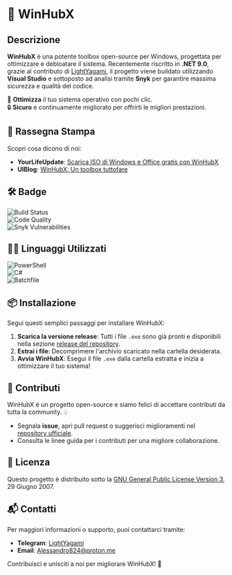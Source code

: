 # 🚀 WinHubX

## Descrizione

**WinHubX** è una potente toolbox open-source per Windows, progettata per ottimizzare e debloatare il sistema. Recentemente riscritto in **.NET 9.0**, grazie al contributo di [LightYagami](https://t.me/LightYagami28), il progetto viene buildato utilizzando **Visual Studio** e sottoposto ad analisi tramite **Snyk** per garantire massima sicurezza e qualità del codice. 

🔧 **Ottimizza** il tuo sistema operativo con pochi clic.  
🔒 **Sicuro** e continuamente migliorato per offrirti le migliori prestazioni.

## 📰 Rassegna Stampa

Scopri cosa dicono di noi:

- **YourLifeUpdate**: [Scarica ISO di Windows e Office gratis con WinHubX](https://www.yourlifeupdated.net/programmi-windows/scaricare-iso-di-windows-e-office-gratis-con-winhubx)
- **UIBlog**: [WinHubX: Un toolbox tuttofare](https://www.uiblog.it/2024/04/winhubx-un-toolbox-tuttofare/)

## 🛠️ Badge

![Build Status](https://img.shields.io/badge/build-passing-brightgreen)  
![Code Quality](https://img.shields.io/badge/code_quality-A%2B-brightgreen)  
![Snyk Vulnerabilities](https://img.shields.io/badge/security-Snyk%20Analyzed-brightgreen)

## 🧑‍💻 Linguaggi Utilizzati

![PowerShell](https://img.shields.io/badge/PowerShell-94.1%25-blue)  
![C#](https://img.shields.io/badge/C%23-4.1%25-green)  
![Batchfile](https://img.shields.io/badge/Batchfile-1.8%25-orange)

## 📦 Installazione

Segui questi semplici passaggi per installare WinHubX:

1. **Scarica la versione release**: Tutti i file `.exe` sono già pronti e disponibili nella sezione [release del repository](https://github.com/Italian-Developer/winhubx/releases).
2. **Estrai i file**: Decomprimere l'archivio scaricato nella cartella desiderata.
3. **Avvia WinHubX**: Esegui il file `.exe` dalla cartella estratta e inizia a ottimizzare il tuo sistema!

## 🤝 Contributi

WinHubX è un progetto open-source e siamo felici di accettare contributi da tutta la community. 💡

- Segnala **issue**, apri pull request o suggerisci miglioramenti nel [repository ufficiale](https://github.com/Italian-Developer/winhubx/issues).
- Consulta le linee guida per i contributi per una migliore collaborazione.

## 📜 Licenza

Questo progetto è distribuito sotto la [GNU General Public License Version 3](https://www.gnu.org/licenses/gpl-3.0.html), 29 Giugno 2007.

## 📬 Contatti

Per maggiori informazioni o supporto, puoi contattarci tramite:

- **Telegram**: [LightYagami](https://t.me/LightYagami28)
- **Email**: [Alessandro824@proton.me](mailto:Alessandro824@proton.me)

Contribuisci e unisciti a noi per migliorare WinHubX! 🚀

